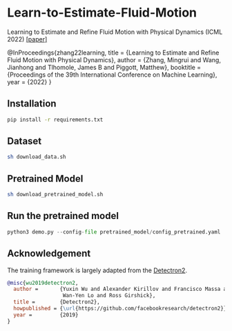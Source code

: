 # Learn-to-Estimate-Fluid-Motion
Learning to Estimate and Refine Fluid Motion with Physical Dynamics (ICML 2022)
[[paper]](https://arxiv.org/pdf/2206.10480.pdf)


@InProceedings{zhang22learning,
  title = 	 {Learning to Estimate and Refine Fluid Motion with Physical Dynamics},
  author =       {Zhang, Mingrui and Wang, Jianhong and Tlhomole, James B and Piggott, Matthew},
  booktitle = 	 {Proceedings of the 39th International Conference on Machine Learning},
  year = 	 {2022}
}


## Installation

```bash
pip install -r requirements.txt
```

## Dataset

```bash
sh download_data.sh
```

## Pretrained Model

```bash
sh download_pretrained_model.sh
```

## Run the pretrained model

```py
python3 demo.py --config-file pretrained_model/config_pretrained.yaml
```

## Acknowledgement

The training framework is largely adapted from the [Detectron2](https://github.com/facebookresearch/detectron2).

```BibTeX
@misc{wu2019detectron2,
  author =       {Yuxin Wu and Alexander Kirillov and Francisco Massa and
                  Wan-Yen Lo and Ross Girshick},
  title =        {Detectron2},
  howpublished = {\url{https://github.com/facebookresearch/detectron2}},
  year =         {2019}
}
```